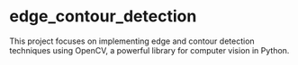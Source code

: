# edge_contour_detection
This project focuses on implementing edge and contour detection techniques using OpenCV, a powerful library for computer vision in Python.
